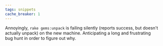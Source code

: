 ```yaml
---
tags: snippets
cache_breaker: 1
---
```


Annoyingly, `rake gems:unpack` is failing silently (reports success, but doesn't actually unpack) on the new machine. Anticipating a long and frustrating bug hunt in order to figure out why.
